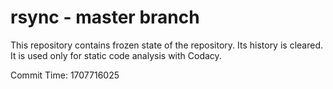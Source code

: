# rsync - master branch

This repository contains frozen state of the repository.
Its history is cleared. It is used only for static code
analysis with Codacy.

Commit Time: 1707716025